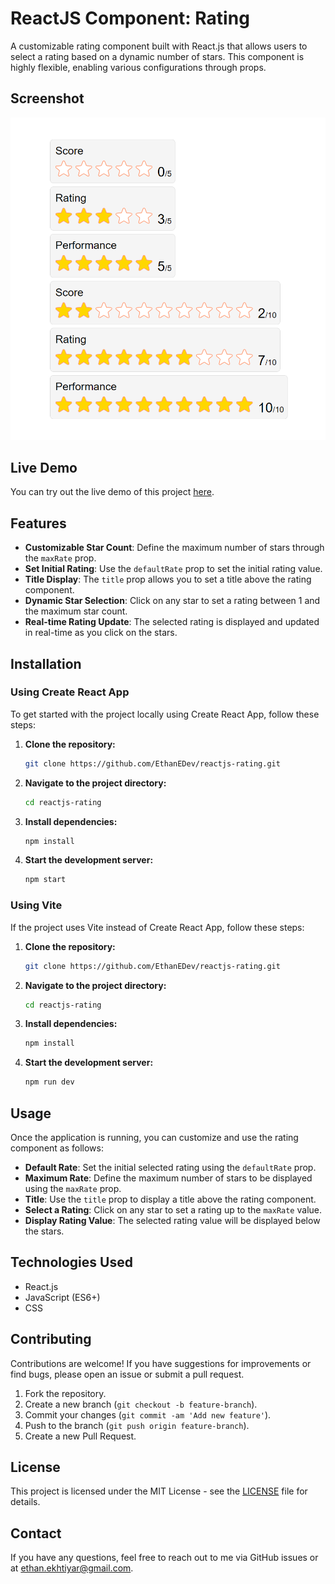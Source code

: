 # ReactJS Component: Rating

A customizable rating component built with React.js that allows users to select a rating based on a dynamic number of stars. This component is highly flexible, enabling various configurations through props.

## Screenshot

![Rating Screenshot](./screenshot.png)  <!-- Replace with the path to your screenshot image -->

## Live Demo

You can try out the live demo of this project [here](https://reactjs-rating.vercel.app/).

## Features

- **Customizable Star Count**: Define the maximum number of stars through the `maxRate` prop.
- **Set Initial Rating**: Use the `defaultRate` prop to set the initial rating value.
- **Title Display**: The `title` prop allows you to set a title above the rating component.
- **Dynamic Star Selection**: Click on any star to set a rating between 1 and the maximum star count.
- **Real-time Rating Update**: The selected rating is displayed and updated in real-time as you click on the stars.

## Installation

### Using Create React App

To get started with the project locally using Create React App, follow these steps:

1. **Clone the repository:**

    ```bash
    git clone https://github.com/EthanEDev/reactjs-rating.git
    ```

2. **Navigate to the project directory:**

    ```bash
    cd reactjs-rating
    ```

3. **Install dependencies:**

    ```bash
    npm install
    ```

4. **Start the development server:**

    ```bash
    npm start
    ```

### Using Vite

If the project uses Vite instead of Create React App, follow these steps:

1. **Clone the repository:**

    ```bash
    git clone https://github.com/EthanEDev/reactjs-rating.git
    ```

2. **Navigate to the project directory:**

    ```bash
    cd reactjs-rating
    ```

3. **Install dependencies:**

    ```bash
    npm install
    ```

4. **Start the development server:**

    ```bash
    npm run dev
    ```

## Usage

Once the application is running, you can customize and use the rating component as follows:

- **Default Rate**: Set the initial selected rating using the `defaultRate` prop.
- **Maximum Rate**: Define the maximum number of stars to be displayed using the `maxRate` prop.
- **Title**: Use the `title` prop to display a title above the rating component.
- **Select a Rating**: Click on any star to set a rating up to the `maxRate` value.
- **Display Rating Value**: The selected rating value will be displayed below the stars.

## Technologies Used

- React.js
- JavaScript (ES6+)
- CSS

## Contributing

Contributions are welcome! If you have suggestions for improvements or find bugs, please open an issue or submit a pull request.

1. Fork the repository.
2. Create a new branch (`git checkout -b feature-branch`).
3. Commit your changes (`git commit -am 'Add new feature'`).
4. Push to the branch (`git push origin feature-branch`).
5. Create a new Pull Request.

## License

This project is licensed under the MIT License - see the [LICENSE](LICENSE) file for details.

## Contact

If you have any questions, feel free to reach out to me via GitHub issues or at [ethan.ekhtiyar@gmail.com](mailto:ethan.ekhtiyar@gmail.com).
